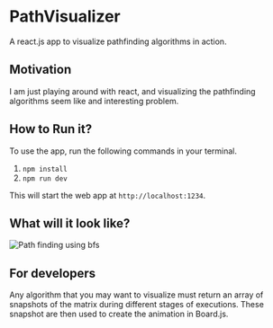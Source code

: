 # PathVisualizer

A react.js app to visualize pathfinding algorithms in action.

## Motivation
I am just playing around with react, and visualizing the pathfinding algorithms seem like and interesting problem.

## How to Run it?
To use the app, run the following commands in your terminal.
1. `npm install`
2. `npm run dev`

This will start the web app at `http://localhost:1234`.

## What will it look like?
![Path finding using bfs](https://media.giphy.com/media/2ae7pgAwKE5j67vajv/giphy.gif)

## For developers
Any algorithm that you may want to visualize must return an array of snapshots of the matrix during different stages of executions.
These snapshot are then used to create the animation in Board.js.
